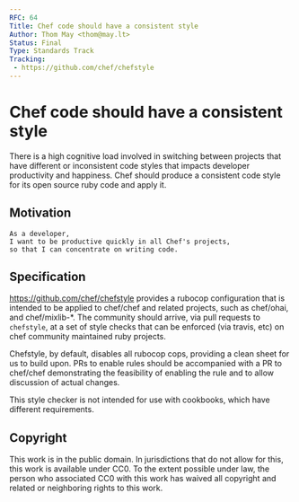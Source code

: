 ```yaml
---
RFC: 64
Title: Chef code should have a consistent style
Author: Thom May <thom@may.lt>
Status: Final
Type: Standards Track
Tracking:
 - https://github.com/chef/chefstyle
---
```


# Chef code should have a consistent style

There is a high cognitive load involved in switching between projects
that have different or inconsistent code styles that impacts developer
productivity and happiness. Chef should produce a consistent code style
for its open source ruby code and apply it.

## Motivation

    As a developer,
    I want to be productive quickly in all Chef's projects,
    so that I can concentrate on writing code.

## Specification

https://github.com/chef/chefstyle provides a rubocop configuration that
is intended to be applied to chef/chef and related projects, such as
chef/ohai, and chef/mixlib-\*. The community should arrive, via
pull requests to `chefstyle`, at a set of style checks that can be
enforced (via travis, etc) on chef community maintained ruby projects.

Chefstyle, by default, disables all rubocop cops, providing a clean
sheet for us to build upon. PRs to enable rules should be accompanied
with a PR to chef/chef demonstrating the feasibility of enabling the
rule and to allow discussion of actual changes.

This style checker is not intended for use with cookbooks, which have
different requirements.

## Copyright

This work is in the public domain. In jurisdictions that do not allow for this,
this work is available under CC0. To the extent possible under law, the person
who associated CC0 with this work has waived all copyright and related or
neighboring rights to this work.
